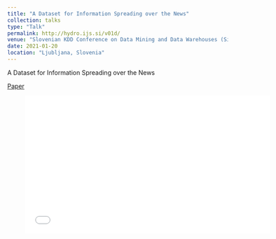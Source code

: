 ```yaml
---
title: "A Dataset for Information Spreading over the News"
collection: talks
type: "Talk"
permalink: http://hydro.ijs.si/v01d/
venue: "Slovenian KDD Conference on Data Mining and Data Warehouses (SiKDD)"
date: 2021-01-20
location: "Ljubljana, Slovenia"
---
```


A Dataset for Information Spreading over the News

[Paper](https://ailab.ijs.si/dunja/SiKDD2020/Papers/01%20-%20A-Dataset-for-Information-Spreading-over-the-News.pdf)



<figure>
<iframe width="560" height="315" scrolling="no" src="54/kslabxxmknneqd55mu6jdia7yj37eh2s.mp4" frameborder="0" allowfullscreen></iframe>
</figure>
